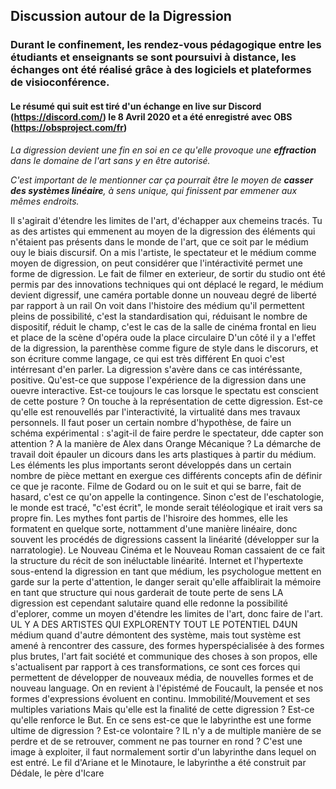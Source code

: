 ## Discussion autour de la Digression
### Durant le confinement, les rendez-vous pédagogique entre les étudiants et enseignants se sont poursuivi à distance, les échanges ont été réalisé grâce à des logiciels et plateformes de visioconférence.
#### Le résumé qui suit est tiré d'un échange en live sur Discord (https://discord.com/) le 8 Avril 2020 et a été enregistré avec OBS (https://obsproject.com/fr)

*La digression devient une fin en soi en ce qu'elle provoque une **effraction** dans le domaine de l'art sans y en être autorisé.*

*C'est important de le mentionner car ça pourrait être le moyen de **casser des systèmes linéaire**, à sens unique, qui finissent par emmener aux mêmes endroits.*

Il s'agirait d'étendre les limites de l'art, d'échapper aux chemeins tracés.
Tu as des artistes qui emmenent au moyen de la digression des éléments qui n'étaient pas présents dans le monde de l'art, que ce soit par le médium ouy le biais discursif.
On a mis l'artiste, le spectateur et le médium comme moyen de digression, on peut considérer que l'intéractivité permet une forme de digression.
Le fait de filmer en exterieur, de sortir du studio ont été permis par des innovations techniques qui ont déplacé le regard, le médium devient digressif, une caméra portable donne un nouveau degré de liberté par rapport à un rail
On voit dans l'histoire des médium qu'il permettent pleins de possibilité, c'est la standardisation qui, réduisant le nombre de dispositif, réduit le champ, c'est le cas de la salle de cinéma frontal en lieu et place de la scène d'opéra oude la place circulaire
D'un côté il y a l'effet de la digression, la parenthèse comme figure de style dans le discorurs, et son écriture comme langage, ce qui est très différent En quoi c'est intérresant d'en parler.
La digression s'avère dans ce cas intéréssante, positive. Qu'est-ce que suppose l'expérience de la digression dans une ouevre interactive. Est-ce toujours le cas lorsque le spectatu est conscient de cette posture ? On touche à la représentation de cette digression. Est-ce qu'elle est renouvellés par l'interactivité, la virtualité dans mes travaux personnels.
Il faut poser un certain nombre d'hypothèse, de faire un schéma expérimental : s'agit-il de faire perdre le spectateur, dde capter son attention ? A la manière de Alex dans Orange Mécanique ? La démarche de travail doit épauler un dicours dans les arts plastiques à partir du médium.
Les éléments les plus importants seront développés dans un certain nombre de pièce mettant en exergue ces différents concepts afin de définir ce que je raconte.
Filme de Godard ou on le suit et qui se barre, fait de hasard, c'est ce qu'on appelle la contingence. Sinon c'est de l'eschatologie, le monde est tracé, "c'est écrit", le monde serait téléologique et irait vers sa propre fin.
Les mythes font partis de l'hisroire des hommes, elle les formatent en quelque sorte, nottamment d'une manière linéaire, donc souvent les procédés de digressions cassent la linéarité (développer sur la narratologie).
Le Nouveau Cinéma et le Nouveau Roman cassaient de ce fait la structure du récit de son inéluctable linéarité.
Internet et l'hypertexte sous-entend la digression en tant que médium, les psychologue mettent en garde sur la perte d'attention, le danger serait qu'elle affaiblirait la mémoire en tant que structure qui nous garderait de toute perte de sens
LA digression est cependant salutaire quand elle redonne la possibilité d'eplorer, comme un moyen d'étendre les limites de l'art, donc faire de l'art.
UL Y A DES ARTISTES QUI EXPLORENTY TOUT LE POTENTIEL D4UN médium quand d'autre démontent des système, mais tout système est amené à rencontrer des cassure, des formes hyperspécialisée à des formes plus brutes, l'art fait société et communique des choses à son propos, elle s'actualisent par rapport à ces transformations, ce sont ces forces qui permettent de développer de nouveaux média, de nouvelles formes et de nouveau language.
On en revient à l'épistémé de Foucault, la pensée et nos formes d'expressions évoluent en continu.
Immobilité/Mouvement et ses multiples variations
Mais qu'elle est la finalité de cette digression ? Est-ce qu'elle renforce le But. En ce sens est-ce que le labyrinthe est une forme ultime de digression ? Est-ce volontaire ? IL n'y a de multiple manière de se perdre et de se retrouver, comment ne pas tourner en rond ? C'est une image à exploiter, il faut normalement sortir d'un labyrinthe dans lequel on est entré.
Le fil d'Ariane et le Minotaure, le labyrinthe a été construit par Dédale, le père d'Icare
